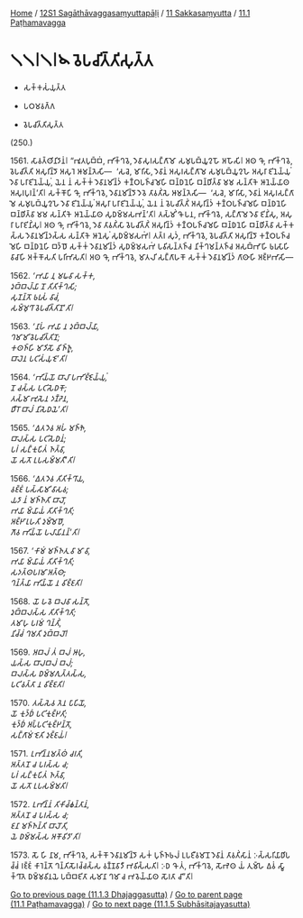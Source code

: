 
[Home](/) / [12S1 Sagāthāvaggasaṃyuttapāḷi](../../../12S1.md) / [11 Sakkasaṃyutta](../../11.md) / [11.1 Paṭhamavagga](../11.1.md)

# 𑁧𑁧𑁇𑁧𑁇𑁪 𑀯𑁂𑀧𑀘𑀺𑀢𑁆𑀢𑀺𑀲𑀼𑀢𑁆𑀢

* 𑀲𑀓𑁆𑀓𑀲𑀁𑀬𑀼𑀢𑁆𑀢

* 𑀧𑀞𑀫𑀯𑀕𑁆𑀕

* 𑀯𑁂𑀧𑀘𑀺𑀢𑁆𑀢𑀺𑀲𑀼𑀢𑁆𑀢

(250.)

1561\. 𑀲𑀸𑀯𑀢𑁆𑀣𑀺𑀦𑀺𑀤𑀸𑀦𑀁𑁇 “𑀪𑀽𑀢𑀧𑀼𑀩𑁆𑀩𑀁, 𑀪𑀺𑀓𑁆𑀔𑀯𑁂, 𑀤𑁂𑀯𑀸𑀲𑀼𑀭𑀲𑀗𑁆𑀕𑀸𑀫𑁄 𑀲𑀫𑀼𑀧𑀩𑁆𑀬𑀽𑀍𑀳𑁄 𑀅𑀳𑁄𑀲𑀺𑁇 𑀅𑀣 𑀔𑁄, 𑀪𑀺𑀓𑁆𑀔𑀯𑁂, 𑀯𑁂𑀧𑀘𑀺𑀢𑁆𑀢𑀺 𑀅𑀲𑀼𑀭𑀺𑀦𑁆𑀤𑁄 𑀅𑀲𑀼𑀭𑁂 𑀆𑀫𑀦𑁆𑀢𑁂𑀲𑀺—  ‘𑀲𑀘𑁂, 𑀫𑀸𑀭𑀺𑀲𑀸, 𑀤𑁂𑀯𑀸𑀦𑀁 𑀅𑀲𑀼𑀭𑀲𑀗𑁆𑀕𑀸𑀫𑁂 𑀲𑀫𑀼𑀧𑀩𑁆𑀬𑀽𑀍𑀳𑁂 𑀅𑀲𑀼𑀭𑀸 𑀚𑀺𑀦𑁂𑀬𑁆𑀬𑀼𑀁 𑀤𑁂𑀯𑀸 𑀧𑀭𑀸𑀚𑀺𑀦𑁂𑀬𑁆𑀬𑀼𑀁, 𑀬𑁂𑀦 𑀦𑀁 𑀲𑀓𑁆𑀓𑀁 𑀤𑁂𑀯𑀸𑀦𑀫𑀺𑀦𑁆𑀤𑀁 𑀓𑀡𑁆𑀞𑀧𑀜𑁆𑀘𑀫𑁂𑀳𑀺 𑀩𑀦𑁆𑀥𑀦𑁂𑀳𑀺 𑀩𑀦𑁆𑀥𑀺𑀢𑁆𑀯𑀸 𑀫𑀫 𑀲𑀦𑁆𑀢𑀺𑀓𑁂 𑀆𑀦𑁂𑀬𑁆𑀬𑀸𑀣 𑀅𑀲𑀼𑀭𑀧𑀼𑀭𑀦𑁆’𑀢𑀺𑁇 𑀲𑀓𑁆𑀓𑁄𑀧𑀺 𑀔𑁄, 𑀪𑀺𑀓𑁆𑀔𑀯𑁂, 𑀤𑁂𑀯𑀸𑀦𑀫𑀺𑀦𑁆𑀤𑁄 𑀤𑁂𑀯𑁂 𑀢𑀸𑀯𑀢𑀺𑀁𑀲𑁂 𑀆𑀫𑀦𑁆𑀢𑁂𑀲𑀺—  ‘𑀲𑀘𑁂, 𑀫𑀸𑀭𑀺𑀲𑀸, 𑀤𑁂𑀯𑀸𑀦𑀁 𑀅𑀲𑀼𑀭𑀲𑀗𑁆𑀕𑀸𑀫𑁂 𑀲𑀫𑀼𑀧𑀩𑁆𑀬𑀽𑀍𑀳𑁂 𑀤𑁂𑀯𑀸 𑀚𑀺𑀦𑁂𑀬𑁆𑀬𑀼𑀁 𑀅𑀲𑀼𑀭𑀸 𑀧𑀭𑀸𑀚𑀺𑀦𑁂𑀬𑁆𑀬𑀼𑀁, 𑀬𑁂𑀦 𑀦𑀁 𑀯𑁂𑀧𑀘𑀺𑀢𑁆𑀢𑀺𑀁 𑀅𑀲𑀼𑀭𑀺𑀦𑁆𑀤𑀁 𑀓𑀡𑁆𑀞𑀧𑀜𑁆𑀘𑀫𑁂𑀳𑀺 𑀩𑀦𑁆𑀥𑀦𑁂𑀳𑀺 𑀩𑀦𑁆𑀥𑀺𑀢𑁆𑀯𑀸 𑀫𑀫 𑀲𑀦𑁆𑀢𑀺𑀓𑁂 𑀆𑀦𑁂𑀬𑁆𑀬𑀸𑀣 𑀲𑀼𑀥𑀫𑁆𑀫𑀲𑀪𑀦𑁆’𑀢𑀺𑁇 𑀢𑀲𑁆𑀫𑀺𑀁 𑀔𑁄 𑀧𑀦, 𑀪𑀺𑀓𑁆𑀔𑀯𑁂, 𑀲𑀗𑁆𑀕𑀸𑀫𑁂 𑀤𑁂𑀯𑀸 𑀚𑀺𑀦𑀺𑀁𑀲𑀼, 𑀅𑀲𑀼𑀭𑀸 𑀧𑀭𑀸𑀚𑀺𑀦𑀺𑀁𑀲𑀼𑁇 𑀅𑀣 𑀔𑁄, 𑀪𑀺𑀓𑁆𑀔𑀯𑁂, 𑀤𑁂𑀯𑀸 𑀢𑀸𑀯𑀢𑀺𑀁𑀲𑀸 𑀯𑁂𑀧𑀘𑀺𑀢𑁆𑀢𑀺𑀁 𑀅𑀲𑀼𑀭𑀺𑀦𑁆𑀤𑀁 𑀓𑀡𑁆𑀞𑀧𑀜𑁆𑀘𑀫𑁂𑀳𑀺 𑀩𑀦𑁆𑀥𑀦𑁂𑀳𑀺 𑀩𑀦𑁆𑀥𑀺𑀢𑁆𑀯𑀸 𑀲𑀓𑁆𑀓𑀲𑁆𑀲 𑀤𑁂𑀯𑀸𑀦𑀫𑀺𑀦𑁆𑀤𑀲𑁆𑀲 𑀲𑀦𑁆𑀢𑀺𑀓𑁂 𑀆𑀦𑁂𑀲𑀼𑀁 𑀲𑀼𑀥𑀫𑁆𑀫𑀲𑀪𑀁𑁇 𑀢𑀢𑁆𑀭 𑀲𑀼𑀤𑀁, 𑀪𑀺𑀓𑁆𑀔𑀯𑁂, 𑀯𑁂𑀧𑀘𑀺𑀢𑁆𑀢𑀺 𑀅𑀲𑀼𑀭𑀺𑀦𑁆𑀤𑁄 𑀓𑀡𑁆𑀞𑀧𑀜𑁆𑀘𑀫𑁂𑀳𑀺 𑀩𑀦𑁆𑀥𑀦𑁂𑀳𑀺 𑀩𑀤𑁆𑀥𑁄 𑀲𑀓𑁆𑀓𑀁 𑀤𑁂𑀯𑀸𑀦𑀫𑀺𑀦𑁆𑀤𑀁 𑀲𑀼𑀥𑀫𑁆𑀫𑀲𑀪𑀁 𑀧𑀯𑀺𑀲𑀦𑁆𑀢𑀜𑁆𑀘 𑀦𑀺𑀓𑁆𑀔𑀫𑀦𑁆𑀢𑀜𑁆𑀘 𑀅𑀲𑀩𑁆𑀪𑀸𑀳𑀺 𑀨𑀭𑀼𑀲𑀸𑀳𑀺 𑀯𑀸𑀘𑀸𑀳𑀺 𑀅𑀓𑁆𑀓𑁄𑀲𑀢𑀺 𑀧𑀭𑀺𑀪𑀸𑀲𑀢𑀺𑁇 𑀅𑀣 𑀔𑁄, 𑀪𑀺𑀓𑁆𑀔𑀯𑁂, 𑀫𑀸𑀢𑀮𑀺 𑀲𑀗𑁆𑀕𑀸𑀳𑀓𑁄 𑀲𑀓𑁆𑀓𑀁 𑀤𑁂𑀯𑀸𑀦𑀫𑀺𑀦𑁆𑀤𑀁 𑀕𑀸𑀣𑀸𑀳𑀺 𑀅𑀚𑁆𑀛𑀪𑀸𑀲𑀺—

1562\. _‘𑀪𑀬𑀸 𑀦𑀼 𑀫𑀖𑀯𑀸 𑀲𑀓𑁆𑀓,_  
_𑀤𑀼𑀩𑁆𑀩𑀮𑁆𑀬𑀸 𑀦𑁄 𑀢𑀺𑀢𑀺𑀓𑁆𑀔𑀲𑀺;_  
_𑀲𑀼𑀡𑀦𑁆𑀢𑁄 𑀨𑀭𑀼𑀲𑀁 𑀯𑀸𑀘𑀁,_  
_𑀲𑀫𑁆𑀫𑀼𑀔𑀸 𑀯𑁂𑀧𑀘𑀺𑀢𑁆𑀢𑀺𑀦𑁄’𑀢𑀺𑁇_  


1563\. _‘𑀦𑀸𑀳𑀁 𑀪𑀬𑀸 𑀦 𑀤𑀼𑀩𑁆𑀩𑀮𑁆𑀬𑀸,_  
_𑀔𑀫𑀸𑀫𑀺 𑀯𑁂𑀧𑀘𑀺𑀢𑁆𑀢𑀺𑀦𑁄;_  
_𑀓𑀣𑀜𑁆𑀳𑀺 𑀫𑀸𑀤𑀺𑀲𑁄 𑀯𑀺𑀜𑁆𑀜𑀽,_  
_𑀩𑀸𑀮𑁂𑀦 𑀧𑀝𑀺𑀲𑀁𑀬𑀼𑀚𑁂’𑀢𑀺𑁇_  


1564\. _‘𑀪𑀺𑀬𑁆𑀬𑁄 𑀩𑀸𑀮𑀸 𑀧𑀪𑀺𑀚𑁆𑀚𑁂𑀬𑁆𑀬𑀼𑀁,_  
_𑀦𑁄 𑀘𑀲𑁆𑀲 𑀧𑀝𑀺𑀲𑁂𑀥𑀓𑁄;_  
_𑀢𑀲𑁆𑀫𑀸 𑀪𑀼𑀲𑁂𑀦 𑀤𑀡𑁆𑀟𑁂𑀦,_  
_𑀥𑀻𑀭𑁄 𑀩𑀸𑀮𑀁 𑀦𑀺𑀲𑁂𑀥𑀬𑁂’𑀢𑀺𑁇_  


1565\. _‘𑀏𑀢𑀤𑁂𑀯 𑀅𑀳𑀁 𑀫𑀜𑁆𑀜𑁂,_  
_𑀩𑀸𑀮𑀲𑁆𑀲 𑀧𑀝𑀺𑀲𑁂𑀥𑀦𑀁;_  
_𑀧𑀭𑀁 𑀲𑀗𑁆𑀓𑀼𑀧𑀺𑀢𑀁 𑀜𑀢𑁆𑀯𑀸,_  
_𑀬𑁄 𑀲𑀢𑁄 𑀉𑀧𑀲𑀫𑁆𑀫𑀢𑀻’𑀢𑀺𑁇_  


1566\. _‘𑀏𑀢𑀤𑁂𑀯 𑀢𑀺𑀢𑀺𑀓𑁆𑀔𑀸𑀬,_  
_𑀯𑀚𑁆𑀚𑀁 𑀧𑀲𑁆𑀲𑀸𑀫𑀺 𑀯𑀸𑀲𑀯;_  
_𑀬𑀤𑀸 𑀦𑀁 𑀫𑀜𑁆𑀜𑀢𑀺 𑀩𑀸𑀮𑁄,_  
_𑀪𑀬𑀸 𑀫𑁆𑀬𑀸𑀬𑀁 𑀢𑀺𑀢𑀺𑀓𑁆𑀔𑀢𑀺;_  
_𑀅𑀚𑁆𑀛𑀸𑀭𑀼𑀳𑀢𑀺 𑀤𑀼𑀫𑁆𑀫𑁂𑀥𑁄,_  
_𑀕𑁄𑀯 𑀪𑀺𑀬𑁆𑀬𑁄 𑀧𑀮𑀸𑀬𑀺𑀦𑀦𑁆’𑀢𑀺𑁇_  


1567\. _‘𑀓𑀸𑀫𑀁 𑀫𑀜𑁆𑀜𑀢𑀼 𑀯𑀸 𑀫𑀸 𑀯𑀸,_  
_𑀪𑀬𑀸 𑀫𑁆𑀬𑀸𑀬𑀁 𑀢𑀺𑀢𑀺𑀓𑁆𑀔𑀢𑀺;_  
_𑀲𑀤𑀢𑁆𑀣𑀧𑀭𑀫𑀸 𑀅𑀢𑁆𑀣𑀸,_  
_𑀔𑀦𑁆𑀢𑁆𑀬𑀸 𑀪𑀺𑀬𑁆𑀬𑁄 𑀦 𑀯𑀺𑀚𑁆𑀚𑀢𑀺𑁇_  


1568\. _𑀬𑁄 𑀳𑀯𑁂 𑀩𑀮𑀯𑀸 𑀲𑀦𑁆𑀢𑁄,_  
_𑀤𑀼𑀩𑁆𑀩𑀮𑀲𑁆𑀲 𑀢𑀺𑀢𑀺𑀓𑁆𑀔𑀢𑀺;_  
_𑀢𑀫𑀸𑀳𑀼 𑀧𑀭𑀫𑀁 𑀔𑀦𑁆𑀢𑀺𑀁,_  
_𑀦𑀺𑀘𑁆𑀘𑀁 𑀔𑀫𑀢𑀺 𑀤𑀼𑀩𑁆𑀩𑀮𑁄𑁇_  


1569\. _𑀅𑀩𑀮𑀁 𑀢𑀁 𑀩𑀮𑀁 𑀆𑀳𑀼,_  
_𑀬𑀲𑁆𑀲 𑀩𑀸𑀮𑀩𑀮𑀁 𑀩𑀮𑀁;_  
_𑀩𑀮𑀲𑁆𑀲 𑀥𑀫𑁆𑀫𑀕𑀼𑀢𑁆𑀢𑀲𑁆𑀲,_  
_𑀧𑀝𑀺𑀯𑀢𑁆𑀢𑀸 𑀦 𑀯𑀺𑀚𑁆𑀚𑀢𑀺𑁇_  


1570\. _𑀢𑀲𑁆𑀲𑁂𑀯 𑀢𑁂𑀦 𑀧𑀸𑀧𑀺𑀬𑁄,_  
_𑀬𑁄 𑀓𑀼𑀤𑁆𑀥𑀁 𑀧𑀝𑀺𑀓𑀼𑀚𑁆𑀛𑀢𑀺;_  
_𑀓𑀼𑀤𑁆𑀥𑀁 𑀅𑀧𑁆𑀧𑀝𑀺𑀓𑀼𑀚𑁆𑀛𑀦𑁆𑀢𑁄,_  
_𑀲𑀗𑁆𑀕𑀸𑀫𑀁 𑀚𑁂𑀢𑀺 𑀤𑀼𑀚𑁆𑀚𑀬𑀁𑁇_  


1571\. _𑀉𑀪𑀺𑀦𑁆𑀦𑀫𑀢𑁆𑀣𑀁 𑀘𑀭𑀢𑀺,_  
_𑀅𑀢𑁆𑀢𑀦𑁄 𑀘 𑀧𑀭𑀲𑁆𑀲 𑀘;_  
_𑀧𑀭𑀁 𑀲𑀗𑁆𑀓𑀼𑀧𑀺𑀢𑀁 𑀜𑀢𑁆𑀯𑀸,_  
_𑀬𑁄 𑀲𑀢𑁄 𑀉𑀧𑀲𑀫𑁆𑀫𑀢𑀺𑁇_  


1572\. _𑀉𑀪𑀺𑀦𑁆𑀦𑀁 𑀢𑀺𑀓𑀺𑀘𑁆𑀙𑀦𑁆𑀢𑀸𑀦𑀁,_  
_𑀅𑀢𑁆𑀢𑀦𑁄 𑀘 𑀧𑀭𑀲𑁆𑀲 𑀘;_  
_𑀚𑀦𑀸 𑀫𑀜𑁆𑀜𑀦𑁆𑀢𑀺 𑀩𑀸𑀮𑁄𑀢𑀺,_  
_𑀬𑁂 𑀥𑀫𑁆𑀫𑀲𑁆𑀲 𑀅𑀓𑁄𑀯𑀺𑀤𑀸’𑀢𑀺𑁇_  


1573\. 𑀲𑁄 𑀳𑀺 𑀦𑀸𑀫, 𑀪𑀺𑀓𑁆𑀔𑀯𑁂, 𑀲𑀓𑁆𑀓𑁄 𑀤𑁂𑀯𑀸𑀦𑀫𑀺𑀦𑁆𑀤𑁄 𑀲𑀓𑀁 𑀧𑀼𑀜𑁆𑀜𑀨𑀮𑀁 𑀉𑀧𑀚𑀻𑀯𑀫𑀸𑀦𑁄 𑀤𑁂𑀯𑀸𑀦𑀁 𑀢𑀸𑀯𑀢𑀺𑀁𑀲𑀸𑀦𑀁 𑀇𑀲𑁆𑀲𑀭𑀺𑀬𑀸𑀥𑀺𑀧𑀘𑁆𑀘𑀁 𑀭𑀚𑁆𑀚𑀁 𑀓𑀸𑀭𑁂𑀦𑁆𑀢𑁄 𑀔𑀦𑁆𑀢𑀺𑀲𑁄𑀭𑀘𑁆𑀘𑀲𑁆𑀲 𑀯𑀡𑁆𑀡𑀯𑀸𑀤𑀻 𑀪𑀯𑀺𑀲𑁆𑀲𑀢𑀺𑁇 𑀇𑀥 𑀔𑁄 𑀢𑀁, 𑀪𑀺𑀓𑁆𑀔𑀯𑁂, 𑀲𑁄𑀪𑁂𑀣 𑀬𑀁 𑀢𑀼𑀫𑁆𑀳𑁂 𑀏𑀯𑀁 𑀲𑁆𑀯𑀸𑀓𑁆𑀔𑀸𑀢𑁂 𑀥𑀫𑁆𑀫𑀯𑀺𑀦𑀬𑁂 𑀧𑀩𑁆𑀩𑀚𑀺𑀢𑀸 𑀲𑀫𑀸𑀦𑀸 𑀔𑀫𑀸 𑀘 𑀪𑀯𑁂𑀬𑁆𑀬𑀸𑀣 𑀲𑁄𑀭𑀢𑀸 𑀘𑀸”𑀢𑀺𑁇

[Go to previous page (11.1.3 Dhajaggasutta)](11.1.3.md) / [Go to parent page (11.1 Paṭhamavagga)](../11.1.md) / [Go to next page (11.1.5 Subhāsitajayasutta)](11.1.5.md)


